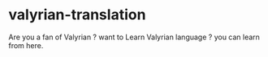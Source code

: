 # valyrian-translation
Are you a fan of Valyrian ? want to Learn Valyrian language ? you can learn from here.
